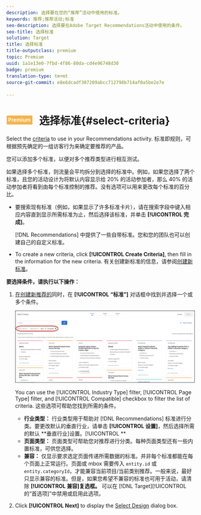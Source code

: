 ```yaml
---
description: 选择要在您的“推荐”活动中使用的标准。
keywords: 推荐;推荐活动;标准
seo-description: 选择要在Adobe Target Recommendations活动中使用的条件。
seo-title: 选择标准
solution: Target
title: 选择标准
title-outputclass: premium
topic: Premium
uuid: 1a1e13e0-7fbd-4f86-80da-cd4e96748d30
badge: premium
translation-type: tm+mt
source-git-commit: e8e6dcadf307209abcc712798b714af0a5be2e7e

---
```



# ![PREMIUM](/help/assets/premium.png) 选择标准{#select-criteria}

Select the [criteria](/help/c-recommendations/c-algorithms/algorithms.md) to use in your Recommendations activity. 标准即规则，可根据预先确定的一组访客行为来确定要推荐的产品。

您可以添加多个标准，以便对多个推荐类型进行相互测试。

如果选择多个标准，则流量会平均拆分到选择的标准中。例如，如果您选择了两个标准，且您的活动设计为将默认内容显示给 20% 的活动参加者，那么 40% 的活动参加者将看到由每个标准控制的推荐。没有选项可以用来更改每个标准的百分比。

* 要搜索现有标准（例如，如果显示了许多标准卡片），请在搜索字段中键入相应内容直到显示所需标准为止，然后选择该标准，并单击 **[!UICONTROL 完成]**。

   [!DNL Recommendations] 中提供了一些自带标准。您和您的团队也可以创建自己的自定义标准。

* To create a new criteria, click **[!UICONTROL Create Criteria]**, then fill in the information for the new criteria. 有关创建新标准的信息，请参阅[创建新标准](../../c-recommendations/c-algorithms/create-new-algorithm.md#task_8A9CB465F28D44899F69F38AD27352FE)。

**要选择条件，请执行以下操作：**

1. [在创建新推荐的](../../c-recommendations/t-create-recs-activity/create-recs-activity.md#task_6874328773C64C44A73F0A130AD3F96F)同时，在 **[!UICONTROL “标准”]** 对话框中找到并选择一个或多个条件。

   ![“选择标准”对话框](/help/c-recommendations/t-create-recs-activity/assets/filters.png)

   You can use the [!UICONTROL Industry Type] filter, [!UICONTROL Page Type] filter, and [!UICONTROL Compatible] checkbox to filter the list of criteria. 这些选项可帮助您找到所需的条件。

   * **行业类型：** 行业类型用于帮助对 [!DNL Recommendations] 标准进行分类。要更改默认的垂直行业，请单击 **[!UICONTROL 设置]**，然后选择所需的默认 **垂直行业]设置。[!UICONTROL **
   * **页面类型：** 页面类型可帮助您对推荐进行分类。每种页面类型还有一些内置标准，可供您选择。
   * **兼容：** 仅显示要求选定页面传递所需数据的标准。并非每个标准都能在每个页面上正常运行。页面或 mbox 需要传入 `entity.id` 或 `entity.categoryId`，才能兼容当前项目/当前类别推荐。一般来说，最好只显示兼容的标准。但是，如果您希望不兼容的标准也可用于活动，请清除 **[!UICONTROL 兼容]复选框。** 可以在 [!DNL Target][!UICONTROL  的“首选项]”中禁用或启用此选项。

1. Click **[!UICONTROL Next]** to display the [Select Design](/help/c-recommendations/c-design-overview/design-overview.md) dialog box.
